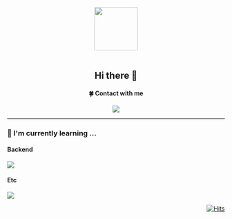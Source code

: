 <!--
### Hi there 👋

- 🌱 I’m currently learning Java, Spring
- 📫 How to reach me: le2yj94@gmail.com



**DevNov94/DevNov94** is a ✨ _special_ ✨ repository because its `README.md` (this file) appears on your GitHub profile.

Here are some ideas to get you started:

- 🔭 I’m currently working on ...
- 🌱 I’m currently learning ... Java, Spring
- 👯 I’m looking to collaborate on ...
- 🤔 I’m looking for help with ...
- 💬 Ask me about ...
- 📫 How to reach me: ... le2yj94@gmail.com
- 😄 Pronouns: ...
- ⚡ Fun fact: ...
-->

<div id="header" align="center">
     <img src="https://media.giphy.com/media/CEHtFH3rJ6xdhBUKIT/giphy.gif" width="100"/>
</div>

<br/>


<div align="center">
     <h2>Hi there 👋</h2>
<!--      <p>I'm a developer who strives for robust yet flexible development. 🚀</p> -->
     <h4>🍀 Contact with me</h5>
     <p>
          <a href="mailto:le2yj94@gmail.com" target="_blank"><img src="https://img.shields.io/badge/GMAIL-EA4335?logo=Gmail&logoColor=white"/></a>
<!--           <a href="#" target="_blank"><img src="https://img.shields.io/badge/LINKEDIN-0A66C2?logo=Linkedin&logoColor=white"/></a> -->
<!--           <a href="https://productive-mouse-8a1.notion.site/d4e25e1c23fa4640b609c402954d9e72?pvs=4" target="_blank"><img src="https://img.shields.io/badge/NOTION-FFFFFF?logo=Notion&logoColor=black"/></a> -->
<!--           <a href="https://ditto-dev.tistory.com" target="_blank"><img src="https://img.shields.io/badge/-TECHBLOG-EA4335?logo=tistory&logoColor=white&link=https://ditto-dev.tistory.com"/></a> -->
     </p>
</div>
<hr/>
<div>
     <h3>🌱  I'm currently learning ...</h4>
</div>

<div>
     <h4>Backend</h4>
     <p>
         <img src="https://skillicons.dev/icons?i=java,spring" />
     </p>
</div>

<div>
     <h4>Etc</h4>
     <p>
         <img src="https://skillicons.dev/icons?i=git,github" />
     </p>
</div>


<div align="right">

   [![Hits](https://hits.seeyoufarm.com/api/count/incr/badge.svg?url=https%3A%2F%2Fgithub.com%2FDevNov94%2Fhit-counter&count_bg=%2379C83D&title_bg=%23555555&icon=&icon_color=%23E7E7E7&title=hits&edge_flat=false)](https://hits.seeyoufarm.com)
</div>
